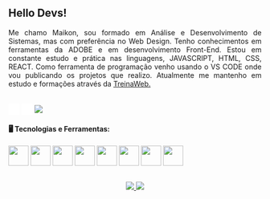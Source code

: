 
<img align="right" width="250px" style="margin-top:-20px">



## Hello Devs!
<p align="justify"> Me chamo Maikon, sou formado em Análise e Desenvolvimento de Sistemas, mas com preferência no Web Design. Tenho conhecimentos em ferramentas da ADOBE e em desenvolvimento Front-End. Estou em constante estudo e prática nas linguagens, JAVASCRIPT, HTML, CSS, REACT. Como ferramenta de programação venho usando o VS CODE onde vou publicando os projetos que realizo. Atualmente me mantenho em estudo e formações através da <a href="https://www.treinaweb.com.br/">TreinaWeb.<a> </P>

<br>
<div>
<a href="https://instagram.com/angel_iyzz" target="_blank"><img align="center" width="22px" src="https://github.com/Aakarsh-B/trying-repos/blob/master/insta.svg" target="_blank"></a>
<a href="[https://www.linkedin.com/in/https://www.linkedin.com/in/maikon-fernando-457b98181](https://www.linkedin.com/in/maikon-fernando-457b98181/)" target="_blank"><img align="center" width="22px" src="https://github.com/Aakarsh-B/trying-repos/blob/master/linkedin.svg" target="_blank"></a>   
<a href = "mailto:mcharles784@gmail.com"><img align="center" src="https://img.shields.io/badge/Gmail-D14836?style=for-the-badge&logo=gmail&logoColor=white" target="_blank"></a>
</div>


#### 🖥️ Tecnologias e Ferramentas: 
<img src="https://cdn.jsdelivr.net/gh/devicons/devicon/icons/html5/html5-original.svg" width="40" height="40" /> <img
 src="https://cdn.jsdelivr.net/gh/devicons/devicon/icons/css3/css3-original.svg" width="40" height="40" />  <img                                        src="https://cdn.jsdelivr.net/gh/devicons/devicon/icons/javascript/javascript-original.svg" width="40" height="40" /> <img 
 src="https://cdn.jsdelivr.net/gh/devicons/devicon/icons/react/react-original.svg" width="40" height="40" /> <img  src="https://cdn.jsdelivr.net/gh/devicons/devicon/icons/visualstudio/visualstudio-plain.svg" width="40" height="40" /> <img  src="https://cdn.jsdelivr.net/gh/devicons/devicon/icons/github/github-original.svg" width="40" height="40" />  <img  src="https://cdn.jsdelivr.net/gh/devicons/devicon/icons/gitlab/gitlab-original.svg" width="40" height="40" />  <img  src="https://cdn.jsdelivr.net/gh/devicons/devicon/icons/behance/behance-original.svg" width="40" height="40" /> <br>
    

  ##
<p align="center">
<a href="https://github.com/m4ik-crtl">
  <img height="150em" src="https://github-readme-stats-eight-theta.vercel.app/api?username=m4ik-crtl&show_icons=true&theme=dark&include_all_commits=true&count_private=true"/>
  <img height="150em" src="https://github-readme-stats-eight-theta.vercel.app/api/top-langs/?username=m4ik-crtl&layout=compact&langs_count=8&theme=dark"/>
</a>
</p>
